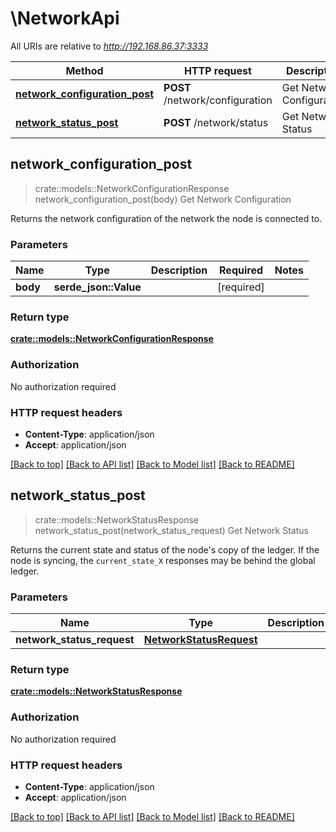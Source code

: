 # \NetworkApi

All URIs are relative to *http://192.168.86.37:3333*

Method | HTTP request | Description
------------- | ------------- | -------------
[**network_configuration_post**](NetworkApi.md#network_configuration_post) | **POST** /network/configuration | Get Network Configuration
[**network_status_post**](NetworkApi.md#network_status_post) | **POST** /network/status | Get Network Status



## network_configuration_post

> crate::models::NetworkConfigurationResponse network_configuration_post(body)
Get Network Configuration

Returns the network configuration of the network the node is connected to.

### Parameters


Name | Type | Description  | Required | Notes
------------- | ------------- | ------------- | ------------- | -------------
**body** | **serde_json::Value** |  | [required] |

### Return type

[**crate::models::NetworkConfigurationResponse**](NetworkConfigurationResponse.md)

### Authorization

No authorization required

### HTTP request headers

- **Content-Type**: application/json
- **Accept**: application/json

[[Back to top]](#) [[Back to API list]](../README.md#documentation-for-api-endpoints) [[Back to Model list]](../README.md#documentation-for-models) [[Back to README]](../README.md)


## network_status_post

> crate::models::NetworkStatusResponse network_status_post(network_status_request)
Get Network Status

Returns the current state and status of the node's copy of the ledger. If the node is syncing, the `current_state_X` responses may be behind the global ledger.

### Parameters


Name | Type | Description  | Required | Notes
------------- | ------------- | ------------- | ------------- | -------------
**network_status_request** | [**NetworkStatusRequest**](NetworkStatusRequest.md) |  | [required] |

### Return type

[**crate::models::NetworkStatusResponse**](NetworkStatusResponse.md)

### Authorization

No authorization required

### HTTP request headers

- **Content-Type**: application/json
- **Accept**: application/json

[[Back to top]](#) [[Back to API list]](../README.md#documentation-for-api-endpoints) [[Back to Model list]](../README.md#documentation-for-models) [[Back to README]](../README.md)

